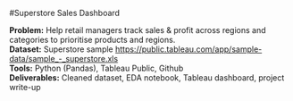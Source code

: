 ﻿#Superstore Sales Dashboard  
 
**Problem:** Help retail managers track sales & profit across regions and categories to prioritise products and regions.  
**Dataset:** Superstore sample https://public.tableau.com/app/sample-data/sample_-_superstore.xls  
**Tools:** Python (Pandas), Tableau Public, Github  
**Deliverables:** Cleaned dataset, EDA notebook, Tableau dashboard, project write-up  
